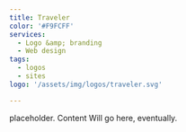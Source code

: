 ```yaml
---
title: Traveler
color: '#F9FCFF'
services: 
  - Logo &amp; branding
  - Web design
tags: 
  - logos
  - sites
logo: '/assets/img/logos/traveler.svg'

---
```


placeholder. Content Will go here, eventually.